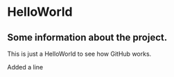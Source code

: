 # HelloWorld

## Some information about the project.

This is just a HelloWorld to see how GitHub works.

Added a line
